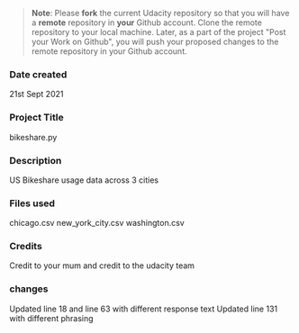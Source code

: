 >**Note**: Please **fork** the current Udacity repository so that you will have a **remote** repository in **your** Github account. Clone the remote repository to your local machine. Later, as a part of the project "Post your Work on Github", you will push your proposed changes to the remote repository in your Github account.

### Date created
21st Sept 2021

### Project Title
bikeshare.py

### Description
US Bikeshare usage data across 3 cities

### Files used
chicago.csv
new_york_city.csv
washington.csv

### Credits
Credit to your mum and credit to the udacity team

### changes
Updated line 18 and line 63 with different response text
Updated line 131 with different phrasing
